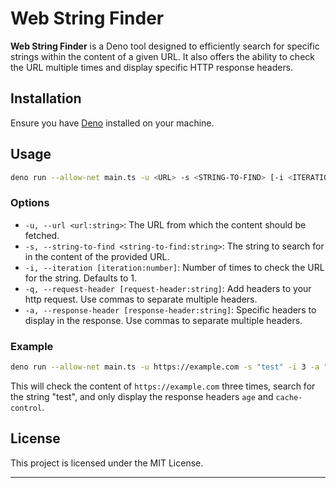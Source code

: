 Web String Finder
=================

**Web String Finder** is a Deno tool designed to efficiently search for specific strings within the content of a given URL. It also offers the ability to check the URL multiple times and display specific HTTP response headers.

## Installation

Ensure you have [Deno](https://deno.land/) installed on your machine.


## Usage

```bash
deno run --allow-net main.ts -u <URL> -s <STRING-TO-FIND> [-i <ITERATIONS>] [-q <REQUEST-HEADERS>] [-a <RESPONSE-HEADERS>]
```

### Options

- `-u, --url <url:string>`: The URL from which the content should be fetched.
- `-s, --string-to-find <string-to-find:string>`: The string to search for in the content of the provided URL.
- `-i, --iteration [iteration:number]`: Number of times to check the URL for the string. Defaults to 1.
- `-q, --request-header [request-header:string]`: Add headers to your http request. Use commas to separate multiple headers.
- `-a, --response-header [response-header:string]`: Specific headers to display in the response. Use commas to separate multiple headers.

### Example

```bash
deno run --allow-net main.ts -u https://example.com -s "test" -i 3 -a "age,cache-control"
```

This will check the content of `https://example.com` three times, search for the string "test", and only display the response headers `age` and `cache-control`.

## License

This project is licensed under the MIT License. 

---

